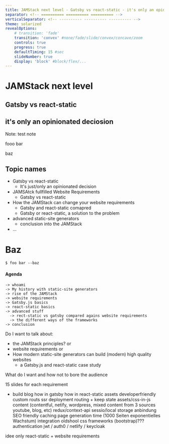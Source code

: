 ```yaml
---
title: JAMStack next level - Gatsby vs react-static - it's only an opinionated deciosion
separator: <!-- ========== ========== ========== -->
verticalSeparator: <!-- ---------- ---------- ---------- -->
theme: solarized
revealOptions:
    # transition: 'fade'
    transition: 'convex' #none/fade/slide/convex/concave/zoom
    controls: true
    progress: true
    defaultTiming: 15 #sec
    slideNumber: true
    display: 'block' #block/flex/...
---
```


# JAMStack next level
## Gatsby vs react-static
## it's only an opinionated deciosion

Note:
test note

fooo bar

baz

<!-- ========== ========== ========== -->

## Topic names

- Gatsby vs react-static
    - It's just/only an opinionated decision
- JAMSAtck fullfilled Website Requirements
    - Gatsby vs react-static
- How the JAMStack can change your website requirements
    - Gatsby and react-static comapred
    - Gatsby or react-static, a solution to the problem
- advanced static-site generators
    - conclusion into the JAMStack
- ...

<!-- ---------- ---------- ---------- -->

# Baz

```
$ foo bar --baz
```

<!-- ========== ========== ========== -->

#### Agenda
<!-- <div style="text-align: left;"> -->
```
-> whoami
-> My history with static-site generators
-> rise of the JAMStack
-> website requirements
-> Gatsby.js basics
-> react-static basics
-> advanced stuff
  -> rect-static vs gatsby compared agains website requirements
  -> the different ways of the frameworks
-> conclusion
```
<!-- <div> -->

<!-- ========== ========== ========== -->

Do I want to talk about:
- the JAMStack principles?
or
- website requirements
or
- How modern static-site generators can build (modern) high quality websites
    - a Gatsby.js and react-static case study

What do I want and how not to bore the audience


<!-- ========== ========== ========== -->

15 slides for each requirement

- build blog
    how in gatsby
    how in react-static
assets
developerfriendly
custom routs
ssr
deployment
routing + keep state
assets/css-in-js
content (contentful, netify, wordpress, mixed content from 3 sources youtube, blog, etc)
redux/context-api
sessio/local storage anbindung
SEO friendly
caching
page generation time (1000 Seiten exponentielles Wachstum)
integration oldshool css frameworks (bootstrap)???
authentication jwt / auth0 / netlify / keycloak

<!-- ========== ========== ========== -->

idee only react-static + website requirements

<!-- ========== ========== ========== -->

